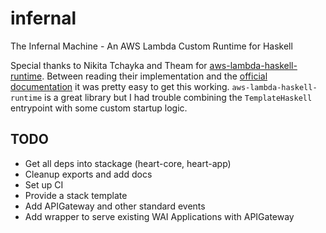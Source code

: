 # infernal

The Infernal Machine - An AWS Lambda Custom Runtime for Haskell

Special thanks to Nikita Tchayka and Theam for [aws-lambda-haskell-runtime](http://hackage.haskell.org/package/aws-lambda-haskell-runtime).
Between reading their implementation and the [official documentation](https://docs.aws.amazon.com/lambda/latest/dg/runtimes-custom.html#runtimes-custom-build)
it was pretty easy to get this working. `aws-lambda-haskell-runtime` is a great library but I had trouble combining the `TemplateHaskell` entrypoint
with some custom startup logic.

## TODO

* Get all deps into stackage (heart-core, heart-app)
* Cleanup exports and add docs
* Set up CI
* Provide a stack template
* Add APIGateway and other standard events
* Add wrapper to serve existing WAI Applications with APIGateway
